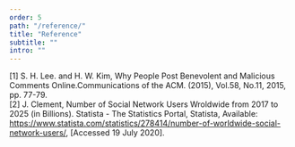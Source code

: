 ```yaml
---
order: 5
path: "/reference/"
title: "Reference"
subtitle: ""
intro: ""
---
```


[1] S. H. Lee. and H. W. Kim, Why People Post Benevolent and Malicious Comments Online.Communications of the ACM. (2015), Vol.58, No.11, 2015, pp. 77-79.
<br /> [2] J. Clement, Number of Social Network Users Wroldwide from 2017 to 2025 (in Billions). Statista - The Statistics Portal, Statista, Available: https://www.statista.com/statistics/278414/number-of-worldwide-social-network-users/, [Accessed 19 July 2020].